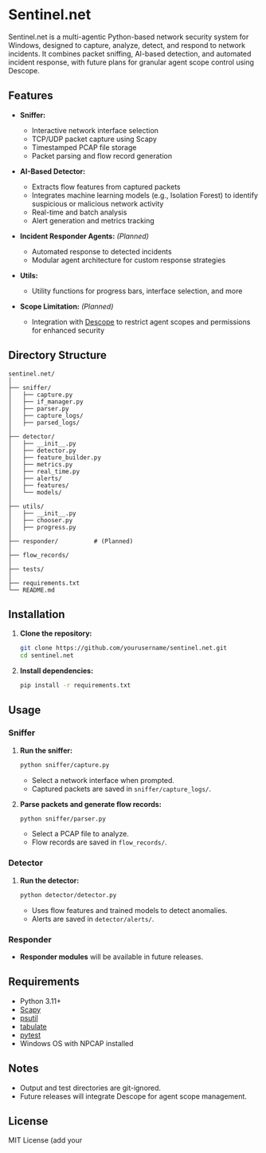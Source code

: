 # Sentinel.net

Sentinel.net is a multi-agentic Python-based network security system for Windows, designed to capture, analyze, detect, and respond to network incidents. It combines packet sniffing, AI-based detection, and automated incident response, with future plans for granular agent scope control using Descope.

## Features

- **Sniffer:**

  - Interactive network interface selection
  - TCP/UDP packet capture using Scapy
  - Timestamped PCAP file storage
  - Packet parsing and flow record generation

- **AI-Based Detector:**

  - Extracts flow features from captured packets
  - Integrates machine learning models (e.g., Isolation Forest) to identify suspicious or malicious network activity
  - Real-time and batch analysis
  - Alert generation and metrics tracking

- **Incident Responder Agents:** _(Planned)_

  - Automated response to detected incidents
  - Modular agent architecture for custom response strategies

- **Utils:**

  - Utility functions for progress bars, interface selection, and more

- **Scope Limitation:** _(Planned)_
  - Integration with [Descope](https://www.descope.com/) to restrict agent scopes and permissions for enhanced security

## Directory Structure

```
sentinel.net/
│
├── sniffer/
│   ├── capture.py
│   ├── if_manager.py
│   ├── parser.py
│   ├── capture_logs/
│   ├── parsed_logs/
│
├── detector/
│   ├── __init__.py
│   ├── detector.py
│   ├── feature_builder.py
│   ├── metrics.py
│   ├── real_time.py
│   ├── alerts/
│   ├── features/
│   └── models/
│
├── utils/
│   ├── __init__.py
│   ├── chooser.py
│   ├── progress.py
│
├── responder/          # (Planned)
│
├── flow_records/
│
├── tests/
│
├── requirements.txt
└── README.md
```

## Installation

1. **Clone the repository:**

   ```sh
   git clone https://github.com/yourusername/sentinel.net.git
   cd sentinel.net
   ```

2. **Install dependencies:**
   ```sh
   pip install -r requirements.txt
   ```

## Usage

### Sniffer

1. **Run the sniffer:**

   ```sh
   python sniffer/capture.py
   ```

   - Select a network interface when prompted.
   - Captured packets are saved in `sniffer/capture_logs/`.

2. **Parse packets and generate flow records:**
   ```sh
   python sniffer/parser.py
   ```
   - Select a PCAP file to analyze.
   - Flow records are saved in `flow_records/`.

### Detector

1. **Run the detector:**
   ```sh
   python detector/detector.py
   ```
   - Uses flow features and trained models to detect anomalies.
   - Alerts are saved in `detector/alerts/`.

### Responder

- **Responder modules** will be available in future releases.

## Requirements

- Python 3.11+
- [Scapy](https://scapy.net/)
- [psutil](https://github.com/giampaolo/psutil)
- [tabulate](https://pypi.org/project/tabulate/)
- [pytest](https://pytest.org/)
- Windows OS with NPCAP installed

## Notes

- Output and test directories are git-ignored.
- Future releases will integrate Descope for agent scope management.

## License

MIT License (add your
